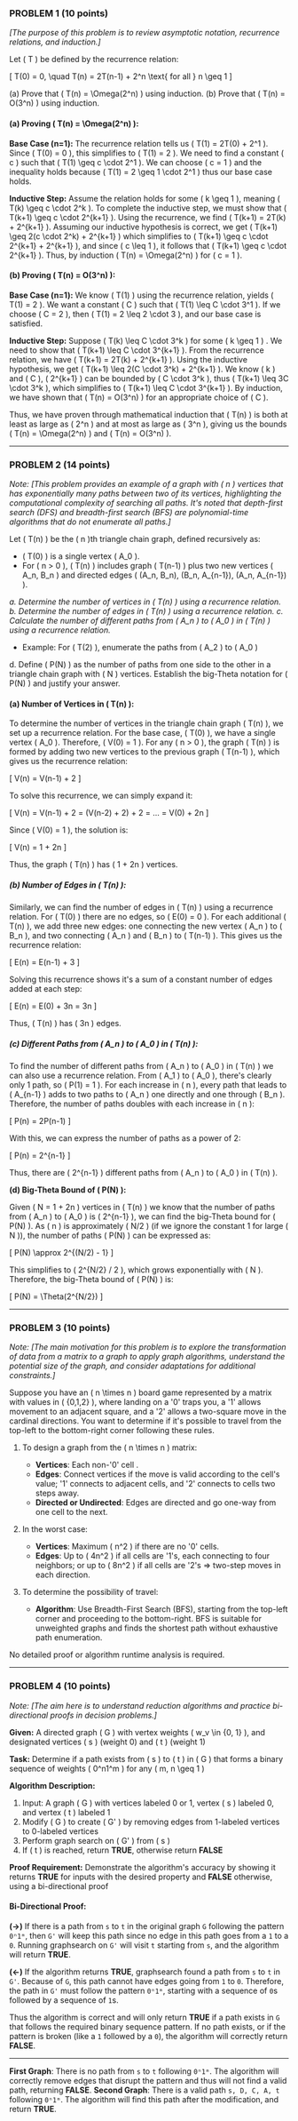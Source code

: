 ### PROBLEM 1 (10 points)

*[The purpose of this problem is to review asymptotic notation, recurrence relations, and induction.]*

Let \( T \) be defined by the recurrence relation:

\[ T(0) = 0, \quad T(n) = 2T(n-1) + 2^n \text{ for all } n \geq 1 \]

(a) Prove that \( T(n) = \Omega(2^n) \) using induction.
(b) Prove that \( T(n) = O(3^n) \) using induction.




#### (a) Proving \( T(n) = \Omega(2^n) \):

**Base Case (n=1):**
The recurrence relation tells us \( T(1) = 2T(0) + 2^1 \). Since \( T(0) = 0 \), this simplifies to \( T(1) = 2 \). We need to find a constant \( c \) such that \( T(1) \geq c \cdot 2^1 \). We can choose \( c = 1 \) and the inequality holds because \( T(1) = 2 \geq 1 \cdot 2^1 \) thus our base case holds.

**Inductive Step:**
Assume the relation holds for some \( k \geq 1 \), meaning \( T(k) \geq c \cdot 2^k \). To complete the inductive step, we must show that \( T(k+1) \geq c \cdot 2^{k+1} \). Using the recurrence, we find \( T(k+1) = 2T(k) + 2^{k+1} \). Assuming our inductive hypothesis is correct, we get \( T(k+1) \geq 2(c \cdot 2^k) + 2^{k+1} \) which simplifies to \( T(k+1) \geq c \cdot 2^{k+1} + 2^{k+1} \), and since \( c \leq 1 \), it follows that \( T(k+1) \geq c \cdot 2^{k+1} \).  Thus, by induction \( T(n) = \Omega(2^n) \) for \( c = 1 \).

#### (b) Proving \( T(n) = O(3^n) \):

**Base Case (n=1):**
We know \( T(1) \) using the recurrence relation, yields \( T(1) = 2 \). We want a constant \( C \) such that \( T(1) \leq C \cdot 3^1 \). If we choose \( C = 2 \), then \( T(1) = 2 \leq 2 \cdot 3 \), and our base case is satisfied.

**Inductive Step:**
Suppose \( T(k) \leq C \cdot 3^k \) for some \( k \geq 1 \) . We need to show that \( T(k+1) \leq C \cdot 3^{k+1} \). From the recurrence relation, we have \( T(k+1) = 2T(k) + 2^{k+1} \). Using the inductive hypothesis, we get \( T(k+1) \leq 2(C \cdot 3^k) + 2^{k+1} \). We know  \( k \) and \( C \), \( 2^{k+1} \) can be bounded by \( C \cdot 3^k \), thus \( T(k+1) \leq 3C \cdot 3^k \), which simplifies to \( T(k+1) \leq C \cdot 3^{k+1} \). By induction, we have shown that \( T(n) = O(3^n) \) for an appropriate choice of \( C \).


Thus, we have proven through mathematical induction that \( T(n) \) is both at least as large as \( 2^n \) and at most as large as \( 3^n \), giving us the bounds \( T(n) = \Omega(2^n) \) and \( T(n) = O(3^n) \).


--- 

### PROBLEM 2 (14 points)

*Note: [This problem provides an example of a graph with \( n \) vertices that has exponentially many paths between two of its vertices, highlighting the computational complexity of searching all paths. It's noted that depth-first search (DFS) and breadth-first search (BFS) are polynomial-time algorithms that do not enumerate all paths.]*

Let \( T(n) \) be the \( n \)th triangle chain graph, defined recursively as:

- \( T(0) \) is a single vertex \( A_0 \).
- For \( n > 0 \), \( T(n) \) includes graph \( T(n-1) \) plus two new vertices \( A_n, B_n \) and directed edges \( (A_n, B_n), (B_n, A_{n-1}), (A_n, A_{n-1}) \).



*a. Determine the number of vertices in \( T(n) \) using a recurrence relation.*
*b. Determine the number of edges in \( T(n) \) using a recurrence relation.*
*c. Calculate the number of different paths from \( A_n \) to \( A_0 \) in \( T(n) \) using a recurrence relation.*
   - Example: For \( T(2) \), enumerate the paths from \( A_2 \) to \( A_0 \)

d. Define \( P(N) \) as the number of paths from one side to the other in a triangle chain graph with \( N \) vertices. Establish the big-Theta notation for \( P(N) \) and justify your answer.

#### (a) Number of Vertices in \( T(n) \):

To determine the number of vertices in the triangle chain graph \( T(n) \), we set up a recurrence relation. For the base case, \( T(0) \), we have a single vertex \( A_0 \). Therefore, \( V(0) = 1 \). For any \( n > 0 \), the graph \( T(n) \) is formed by adding two new vertices to the previous graph \( T(n-1) \), which gives us the recurrence relation:

\[ V(n) = V(n-1) + 2 \]

To solve this recurrence, we can simply expand it:

\[ V(n) = V(n-1) + 2 = (V(n-2) + 2) + 2 = ... = V(0) + 2n \]

Since \( V(0) = 1 \), the solution is:

\[ V(n) = 1 + 2n \]

Thus, the graph \( T(n) \) has \( 1 + 2n \) vertices. 

##### (b) Number of Edges in \( T(n) \):

Similarly, we can find the number of edges in \( T(n) \) using a recurrence relation. For \( T(0) \) there are no edges, so \( E(0) = 0 \). For each additional \( T(n) \), we add three new edges: one connecting the new vertex \( A_n \) to \( B_n \), and two connecting \( A_n \) and \( B_n \) to \( T(n-1) \). This gives us the recurrence relation:

\[ E(n) = E(n-1) + 3 \]

Solving this recurrence shows it's a sum of a constant number of edges added at each step:

\[ E(n) = E(0) + 3n = 3n \]

Thus, \( T(n) \) has \( 3n \) edges.

##### (c) Different Paths from \( A_n \) to \( A_0 \) in \( T(n) \):

To find the number of different paths from \( A_n \) to \( A_0 \) in \( T(n) \) we can also use a recurrence relation. From \( A_1 \) to \( A_0 \), there's clearly only 1 path, so \( P(1) = 1 \). For each increase in \( n \), every path that leads to \( A_{n-1} \) adds to two paths to \( A_n \) one directly and one through \( B_n \). Therefore, the number of paths doubles with each increase in \( n \):

\[ P(n) = 2P(n-1) \]

With this, we can express the number of paths as a power of 2:

\[ P(n) = 2^{n-1} \]

Thus, there are \( 2^{n-1} \) different paths from \( A_n \) to \( A_0 \) in \( T(n) \).

**(d) Big-Theta Bound of \( P(N) \):**

Given \( N = 1 + 2n \) vertices in \( T(n) \) we know that the number of paths from \( A_n \) to \( A_0 \) is \( 2^{n-1} \), we can find the big-Theta bound for \( P(N) \). As \( n \) is approximately \( N/2 \) (if we ignore the constant 1 for large \( N \)), the number of paths \( P(N) \) can be expressed as:

\[ P(N) \approx 2^{(N/2) - 1} \]

This simplifies to \( 2^{N/2} / 2 \), which grows exponentially with \( N \). Therefore, the big-Theta bound of \( P(N) \) is:

\[ P(N) = \Theta(2^{N/2}) \]


--- 

### PROBLEM 3 (10 points)

*Note: [The main motivation for this problem is to explore the transformation of data from a matrix to a graph to apply graph algorithms, understand the potential size of the graph, and consider adaptations for additional constraints.]*

Suppose you have an \( n \times n \) board game represented by a matrix with values in \( \{0,1,2\} \), where landing on a '0' traps you, a '1' allows movement to an adjacent square, and a '2' allows a two-square move in the cardinal directions. You want to determine if it's possible to travel from the top-left to the bottom-right corner following these rules.


1. To design a graph from the \( n \times n \) matrix:
   - **Vertices**: Each non-'0' cell . 
   - **Edges**: Connect vertices if the move is valid according to the cell's value; '1' connects to adjacent cells, and '2' connects to cells two steps away. 
   - **Directed or Undirected**: Edges are directed and go one-way from one cell to the next.

2. In the worst case:
   - **Vertices**: Maximum \( n^2 \) if there are no '0' cells.
   - **Edges**: Up to \( 4n^2 \) if all cells are '1's, each connecting to four neighbors; or up to \( 8n^2 \) if all cells are '2's => two-step moves in each direction. 

3. To determine the possibility of travel:
   - **Algorithm**: Use Breadth-First Search (BFS), starting from the top-left corner and proceeding to the bottom-right. BFS is suitable for unweighted graphs and finds the shortest path without exhaustive path enumeration. 

No detailed proof or algorithm runtime analysis is required.  




--- 

### PROBLEM 4 (10 points)

*Note: [The aim here is to understand reduction algorithms and practice bi-directional proofs in decision problems.]*

**Given:**
A directed graph \( G \) with vertex weights \( w_v \in \{0, 1\} \), and designated vertices \( s \) (weight 0) and \( t \) (weight 1)

**Task:**
Determine if a path exists from \( s \) to \( t \) in \( G \) that forms a binary sequence of weights \( 0^n1^m \) for any \( m, n \geq 1 \)

**Algorithm Description:**
1. Input: A graph \( G \) with vertices labeled 0 or 1, vertex \( s \) labeled 0, and vertex \( t \) labeled 1
2. Modify \( G \) to create \( G' \) by removing edges from 1-labeled vertices to 0-labeled vertices
3. Perform graph search on \( G' \) from \( s \)
4. If \( t \) is reached, return **TRUE**, otherwise return **FALSE**

**Proof Requirement:**
Demonstrate the algorithm's accuracy by showing it returns **TRUE** for inputs with the desired property and **FALSE** otherwise, using a bi-directional proof


#### Bi-Directional Proof:

**(→)**
If there is a path from `s` to `t` in the original graph `G` following the pattern `0ⁿ1ᵐ`, then `G'` will keep this path since no edge in this path goes from a `1` to a `0`. Running graphsearch on `G'` will visit `t` starting from `s`, and the algorithm will return **TRUE**.

**(←)**
If the algorithm returns **TRUE**, graphsearch found a path from `s` to `t` in `G'`. Because of `G`, this path cannot have edges going from `1` to `0`. Therefore, the path in `G'` must follow the pattern `0ⁿ1ᵐ`, starting with a sequence of `0`s followed by a sequence of `1`s.


Thus the algorithm is correct and will only return **TRUE** if a path exists in `G` that follows the required binary sequence pattern. If no path exists, or if the pattern is broken (like a `1` followed by a `0`), the algorithm will correctly return **FALSE**.
  
  --- 

**First Graph**: There is no path from `s` to `t` following `0ⁿ1ᵐ`. The algorithm will correctly remove edges that disrupt the pattern and thus will not find a valid path, returning **FALSE**.
**Second Graph**: There is a valid path `s, D, C, A, t` following `0ⁿ1ᵐ`. The algorithm will find this path after the modification, and return **TRUE**.